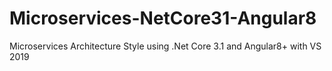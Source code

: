 # Microservices-NetCore31-Angular8
Microservices Architecture Style using .Net Core 3.1 and Angular8+ with VS 2019
